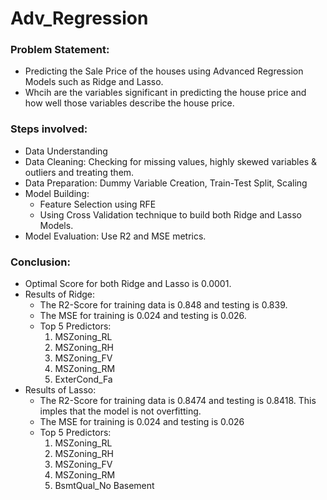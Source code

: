 # Adv_Regression
### Problem Statement:
- Predicting the Sale Price of the houses using Advanced Regression Models such as Ridge and Lasso.
- Whcih are the variables significant in predicting the house price and how well those variables describe the house price.
### Steps involved:
- Data Understanding
- Data Cleaning: Checking for missing values, highly skewed variables & outliers and treating them.
- Data Preparation: Dummy Variable Creation, Train-Test Split, Scaling
- Model Building:
  - Feature Selection using RFE
  - Using Cross Validation technique to build both Ridge and Lasso Models.
- Model Evaluation: Use R2 and MSE metrics.
### Conclusion:
- Optimal Score for both Ridge and Lasso is 0.0001.
- Results of Ridge:
  - The R2-Score for training data is 0.848 and testing is 0.839.
  - The MSE for training is 0.024 and testing is 0.026.
  - Top 5 Predictors:
    1. MSZoning_RL
    2. MSZoning_RH
    3. MSZoning_FV
    4. MSZoning_RM
    5. ExterCond_Fa
- Results of Lasso:
  - The R2-Score for training data is 0.8474 and testing is 0.8418. This imples that the model is not overfitting.
  - The MSE for training is 0.024 and testing is 0.026
  - Top 5 Predictors:
    1. MSZoning_RL
    2. MSZoning_RH
    3. MSZoning_FV
    4. MSZoning_RM
    5. BsmtQual_No Basement 
